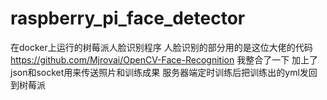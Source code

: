 # raspberry_pi_face_detector
在docker上运行的树莓派人脸识别程序
人脸识别的部分用的是这位大佬的代码 https://github.com/Mjrovai/OpenCV-Face-Recognition
我整合了一下 加上了json和socket用来传送照片和训练成果
服务器端定时训练后把训练出的yml发回到树莓派

